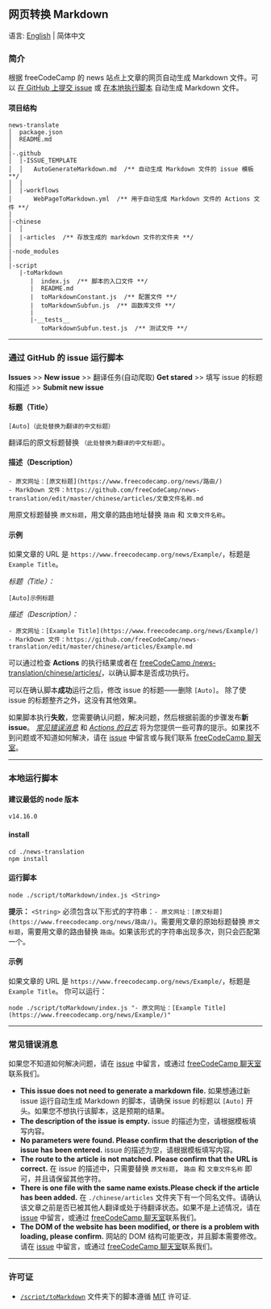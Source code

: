 ## 网页转换 Markdown

语言: [English](./README.md) | 简体中文

### 简介

根据 freeCodeCamp 的 news 站点上文章的网页自动生成 Markdown 文件。可以 [在 GitHub 上提交 issue](#submit-an-issue) 或 [在本地执行脚本](#execute-script-locally) 自动生成 Markdown 文件。

#### 项目结构
 
```plain
news-translate
│  package.json
│  README.md
│
|-.github
│  |-ISSUE_TEMPLATE
│  │   AutoGenerateMarkdown.md  /** 自动生成 Markdown 文件的 issue 模板 **/
│  │
│  |-workflows
│      WebPageToMarkdown.yml  /** 用于自动生成 Markdown 文件的 Actions 文件 **/
│
|-chinese
│  │
│  |-articles  /** 存放生成的 markdown 文件的文件夹 **/
│
|-node_modules
│
|-script
   |-toMarkdown
      |  index.js  /** 脚本的入口文件 **/
      |  README.md
      |  toMarkdownConstant.js  /** 配置文件 **/
      |  toMarkdownSubfun.js  /** 函数库文件 **/
      |
      |-__tests__
         toMarkdownSubfun.test.js  /** 测试文件 **/
```
---

<h3 id="submit-an-issue">通过 GitHub 的 issue 运行脚本</h3>

**Issues** >> **New issue** >> 翻译任务(自动爬取) **Get stared** >> 填写 issue 的标题和描述 >> **Submit new issue**

#### 标题（Title）
```plain
[Auto]（此处替换为翻译的中文标题）
```
翻译后的原文标题替换 `（此处替换为翻译的中文标题）`。
#### 描述（Description）
```plain
- 原文网址：[原文标题](https://www.freecodecamp.org/news/路由/)
- MarkDown 文件：https://github.com/freeCodeCamp/news-translation/edit/master/chinese/articles/文章文件名称.md
```
用原文标题替换 `原文标题`，用文章的路由地址替换 `路由` 和 `文章文件名称`。

#### 示例
如果文章的 URL 是 `https://www.freecodecamp.org/news/Example/`，标题是 `Example Title`。

*标题（Title）：*
```plain
[Auto]示例标题
```
*描述（Description）：*
```plain
- 原文网址：[Example Title](https://www.freecodecamp.org/news/Example/)
- MarkDown 文件：https://github.com/freeCodeCamp/news-translation/edit/master/chinese/articles/Example.md
```

可以通过检查 **Actions** 的执行结果或者在 [freeCodeCamp
/news-translation/chinese/articles/](https://github.com/freeCodeCamp/news-translation/tree/main/chinese/articles)，以确认脚本是否成功执行。

可以在确认脚本**成功**运行之后，修改 issue 的标题——删除 `[Auto]`。 除了使 issue 的标题整齐之外，这没有其他效果。

如果脚本执行**失败**，您需要确认问题，解决问题，然后根据前面的步骤发布**新 issue**。 [*常见错误消息*](#CommonErrorMessages) 和 [*Actions 的日志*](https://github.com/freeCodeCamp/news-translation/actions) 将为您提供一些可靠的提示。如果找不到问题或不知道如何解决，请在 [issue](https://github.com/freeCodeCamp/news-translation/issues/new) 中留言或与我们联系 [freeCodeCamp 聊天室](https://chat.freecodecamp.org/channel/zhongwen)。

---

<h3 id="execute-script-locally">本地运行脚本</h3>

#### 建议最低的 node 版本
```shell
v14.16.0
```

#### install
```shell
cd ./news-translation
npm install
```

#### 运行脚本
```shell
node ./script/toMarkdown/index.js <String>
```

**提示：** `<String>` 必须包含以下形式的字符串：`- 原文网址：[原文标题](https://www.freecodecamp.org/news/路由/)`。需要用文章的原始标题替换 `原文标题`，需要用文章的路由替换 `路由`。如果该形式的字符串出现多次，则只会匹配第一个。

#### 示例
如果文章的 URL 是 `https://www.freecodecamp.org/news/Example/`，标题是 `Example Title`。
你可以运行：
```shell
node ./script/toMarkdown/index.js "- 原文网址：[Example Title](https://www.freecodecamp.org/news/Example/)"
```

---

<h3 id="CommonErrorMessages">常见错误消息</h3>

如果您不知道如何解决问题，请在 [issue](https://github.com/freeCodeCamp/news-translation/issues/new) 中留言，或通过 [freeCodeCamp 聊天室](https://chat.freecodecamp.org/channel/zhongwen)联系我们。

- **This issue does not need to generate a markdown file.**
  如果想通过新 issue 运行自动生成 Markdown 的脚本，请确保 issue 的标题以 `[Auto]` 开头。如果您不想执行该脚本，这是预期的结果。
- **The description of the issue is empty.**
  issue 的描述为空，请根据模板填写内容。
- **No parameters were found. Please confirm that the description of the issue has been entered.**
  issue 的描述为空，请根据模板填写内容。
- **The route to the article is not matched. Please confirm that the URL is correct.**
  在 issue 的描述中，只需要替换 `原文标题`， `路由` 和 `文章文件名称` 即可，并且请保留其他字符。
- **There is one file with the same name exists.Please check if the article has been added.**
  在 `./chinese/articles` 文件夹下有一个同名文件。请确认该文章之前是否已被其他人翻译或处于待翻译状态。如果不是上述情况，请在 [issue](https://github.com/freeCodeCamp/news-translation/issues/new) 中留言，或通过 [freeCodeCamp 聊天室](https://chat.freecodecamp.org/channel/zhongwen)联系我们。
- **The DOM of the website has been modified, or there is a problem with loading, please confirm.**
  网站的 DOM 结构可能更改，并且脚本需要修改。请在 [issue](https://github.com/freeCodeCamp/news-translation/issues/new) 中留言，或通过 [freeCodeCamp 聊天室](https://chat.freecodecamp.org/channel/zhongwen)联系我们。

---

### 许可证

- [`/script/toMarkdown`](/script/toMarkdown) 文件夹下的脚本遵循 [MIT](/LICENSE) 许可证.
